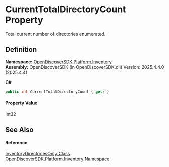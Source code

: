 # CurrentTotalDirectoryCount Property


Total current number of directories enumerated.



## Definition
**Namespace:** <a href="fceb3c92-0603-4791-1c2a-f2ddc12b6c3b">OpenDiscoverSDK.Platform.Inventory</a>  
**Assembly:** OpenDiscoverSDK (in OpenDiscoverSDK.dll) Version: 2025.4.4.0 (2025.4.4)

**C#**
``` C#
public int CurrentTotalDirectoryCount { get; }
```



#### Property Value
Int32

## See Also


#### Reference
<a href="90392be7-f4ae-a824-66b6-e6b8879854da">InventoryDirectoriesOnly Class</a>  
<a href="fceb3c92-0603-4791-1c2a-f2ddc12b6c3b">OpenDiscoverSDK.Platform.Inventory Namespace</a>  

